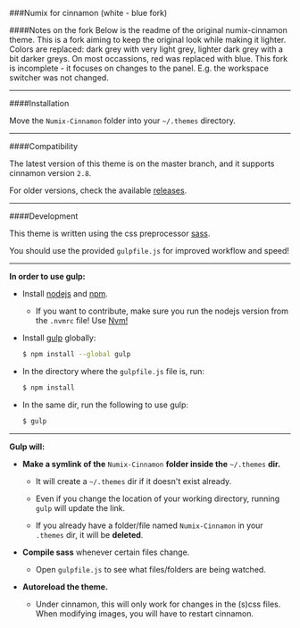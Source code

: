 ###Numix for cinnamon (white - blue fork)

####Notes on the fork
Below is the readme of the original numix-cinnamon theme. This is a fork aiming to keep the original look while making it lighter. Colors are replaced: dark grey with very light grey, lighter dark grey with a bit darker greys. On most occassions, red was replaced with blue. 
This fork is incomplete - it focuses on changes to the panel. E.g. the workspace switcher was not changed.

---

####Installation

Move the `Numix-Cinnamon` folder into your `~/.themes` directory.

---

####Compatibility

The latest version of this theme is on the master branch, and it supports cinnamon version `2.8`.

For older versions, check the available [releases](../../releases).

---

####Development

This theme is written using the css preprocessor [sass](http://sass-lang.com/).

You should use the provided `gulpfile.js` for improved workflow and speed!

---

__In order to use gulp:__

* Install [nodejs](https://nodejs.org/) and [npm](https://www.npmjs.com/).
    * If you want to contribute, make sure you run the nodejs version from the `.nvmrc` file! Use [Nvm!](https://github.com/creationix/nvm)

* Install [gulp](http://gulpjs.com/) globally:
    ```sh
    $ npm install --global gulp
    ```

* In the directory where the `gulpfile.js` file is, run:
    ```sh
    $ npm install
    ```

* In the same dir, run the following to use gulp:
    ```sh
    $ gulp
    ```

---

__Gulp will:__

* __Make a symlink of the__ `Numix-Cinnamon` __folder inside the__ `~/.themes` __dir.__

    * It will create a `~/.themes` dir if it doesn't exist already.

    * Even if you change the location of your working directory, running `gulp` will update the link.

    * If you already have a folder/file named `Numix-Cinnamon` in your `.themes` dir, it will be __deleted__.

* __Compile sass__ whenever certain files change.
    * Open `gulpfile.js` to see what files/folders are being watched.

* __Autoreload the theme.__
    * Under cinnamon, this will only work for changes in the (s)css files. When modifying images, you will have to restart cinnamon.
